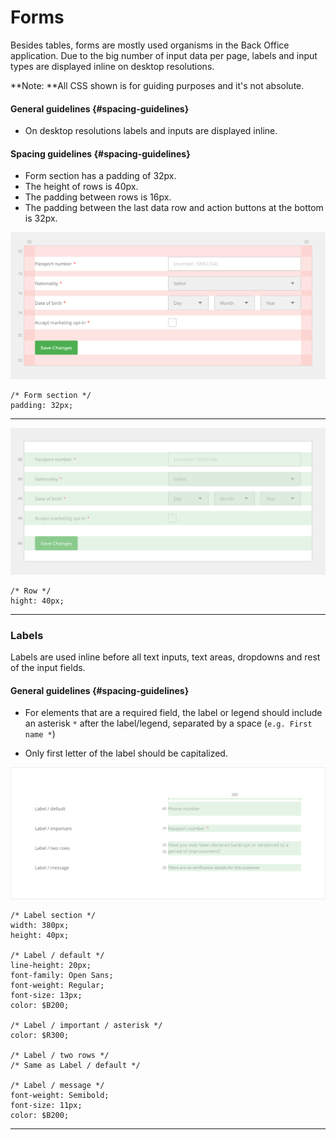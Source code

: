 # Forms

Besides tables, forms are mostly used organisms in the Back Office application. Due to the big number of input data per page, labels and input types are displayed inline on desktop resolutions.

**Note: **All CSS shown is for guiding purposes and it's not absolute.

#### General guidelines {#spacing-guidelines}

* On desktop resolutions labels and inputs are displayed inline.

#### Spacing guidelines {#spacing-guidelines}

* Form section has a padding of 32px.
* The height of rows is 40px.
* The padding between rows is 16px.
* The padding between the last data row and action buttons at the bottom is 32px. 

![](/assets/organisms/forms-spacing.png)

```
/* Form section */
padding: 32px;
```

---

![](/assets/organisms/forms-sizing.png)

```
/* Row */
hight: 40px;
```

---

### Labels

Labels are used inline before all text inputs, text areas, dropdowns and rest of the input fields.

#### General guidelines {#spacing-guidelines}

* For elements that are a required field, the label or legend should include an asterisk `*` after the label/legend, separated by a space \(`e.g. First name *`\)

* Only first letter of the label should be capitalized.

![](/assets/organisms/forms-labels-sizing.png)

```
/* Label section */
width: 380px;
height: 40px;

/* Label / default */
line-height: 20px;
font-family: Open Sans;
font-weight: Regular;
font-size: 13px;
color: $B200;

/* Label / important / asterisk */
color: $R300;

/* Label / two rows */
/* Same as Label / default */

/* Label / message */
font-weight: Semibold;
font-size: 11px;
color: $B200;
```

---



